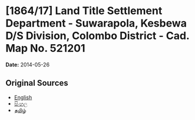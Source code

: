 # [1864/17] Land Title Settlement Department - Suwarapola, Kesbewa D/S Division, Colombo District - Cad. Map No. 521201

**Date:** 2014-05-26

## Original Sources

- [English](https://documents.gov.lk/view/extra-gazettes/2014/5/1864-17_E.pdf)
- [සිංහල](https://documents.gov.lk/view/extra-gazettes/2014/5/1864-17_S.pdf)
- [தமிழ்](https://documents.gov.lk/view/extra-gazettes/2014/5/1864-17_T.pdf)
